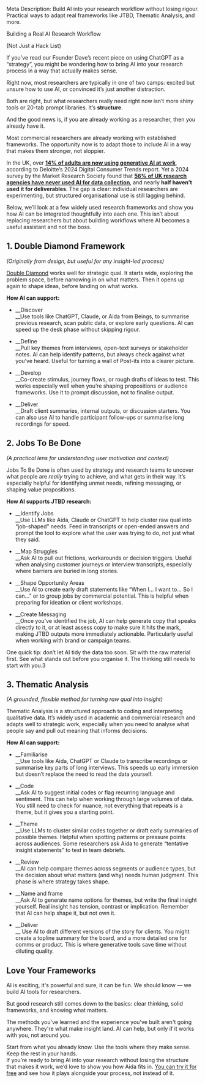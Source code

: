Meta Description: Build AI into your research workflow without losing rigour\. Practical ways to adapt real frameworks like JTBD, Thematic Analysis, and more\.

<a id="_ywuouyk397c6"></a>Building a Real AI Research Workflow 

<a id="_vp0jtq7wevaq"></a>\(Not Just a Hack List\)

If you’ve read our Founder Dave’s recent piece on using ChatGPT as a “strategy”, you might be wondering how to bring AI into your research process in a way that actually makes sense\.

Right now, most researchers are typically in one of two camps: excited but unsure how to use AI, or convinced it’s just another distraction\.

Both are right, but what researchers really need right now isn’t more shiny tools or 20\-tab prompt libraries\. It’s __structure__\. 

And the good news is, if you are already working as a researcher, then you already have it\.

Most commercial researchers are already working with established frameworks\. The opportunity now is to adapt those to include AI in a way that makes them stronger, not sloppier\.

In the UK, over [__14% of adults are now using generative AI at work__](https://www.deloitte.com/uk/en/Industries/tmt/research/digital-consumer-trends-2024-gen-ai.html), according to Deloitte’s 2024 Digital Consumer Trends report\. Yet a 2024 survey by the Market Research Society found that [__56% of UK research agencies have never used AI for data collection__](https://www.mrs.org.uk/pdf/MRS_Delphi_AI_Adoption.pdf), and nearly __half haven’t used it for deliverables__\. The gap is clear: individual researchers are experimenting, but structured organisational use is still lagging behind\.

Below, we’ll look at a few widely used research frameworks and show you how AI can be integrated thoughtfully into each one\. This isn’t about replacing researchers but about building workflows where AI becomes a useful assistant and not the boss\.

## <a id="_cmg7lrwjtc13"></a>__1\. Double Diamond Framework__

*\(Originally from design, but useful for any insight\-led process\)*

[Double Diamond](https://www.designcouncil.org.uk/our-resources/the-double-diamond/) works well for strategic qual\. It starts wide, exploring the problem space, before narrowing in on what matters\. Then it opens up again to shape ideas, before landing on what works\.

__How AI can support:__

- __Discover  
__Use tools like ChatGPT, Claude, or Aida from Beings, to summarise previous research, scan public data, or explore early questions\. AI can speed up the desk phase without skipping rigour\.  

- __Define  
__Pull key themes from interviews, open\-text surveys or stakeholder notes\. AI can help identify patterns, but always check against what you’ve heard\. Useful for turning a wall of Post\-its into a clearer picture\.  

- __Develop  
__Co\-create stimulus, journey flows, or rough drafts of ideas to test\. This works especially well when you’re shaping propositions or audience frameworks\. Use it to prompt discussion, not to finalise output\.  

- __Deliver  
__Draft client summaries, internal outputs, or discussion starters\. You can also use AI to handle participant follow\-ups or summarise long recordings for speed\.  


## <a id="_t4g7i7xqxmf7"></a>__2\. Jobs To Be Done__

*\(A practical lens for understanding user motivation and context\)*

Jobs To Be Done is often used by strategy and research teams to uncover what people are *really* trying to achieve, and what gets in their way\. It’s especially helpful for identifying unmet needs, refining messaging, or shaping value propositions\.

__How AI supports JTBD research:__

- __Identify Jobs  
__Use LLMs like Aida, Claude or ChatGPT to help cluster raw qual into “job\-shaped” needs\. Feed in transcripts or open\-ended answers and prompt the tool to explore what the user was trying to do, not just what they said\.  

- __Map Struggles  
__Ask AI to pull out frictions, workarounds or decision triggers\. Useful when analysing customer journeys or interview transcripts, especially where barriers are buried in long stories\.  

- __Shape Opportunity Areas  
__Use AI to create early draft statements like “When I\.\.\. I want to\.\.\. So I can\.\.\.” or to group jobs by commercial potential\. This is helpful when preparing for ideation or client workshops\.  

- __Create Messaging  
__Once you’ve identified the job, AI can help generate copy that speaks directly to it, or at least assess copy to make sure it hits the mark, making JTBD outputs more immediately actionable\. Particularly useful when working with brand or campaign teams\.  


One quick tip: don’t let AI tidy the data too soon\. Sit with the raw material first\. See what stands out before you organise it\. The thinking still needs to start with you\.3

## <a id="_dvuqpracswgu"></a>__3\.  Thematic Analysis__

*\(A grounded, flexible method for turning raw qual into insight\)*

Thematic Analysis is a structured approach to coding and interpreting qualitative data\. It’s widely used in academic and commercial research and adapts well to strategic work, especially when you need to analyse what people say and pull out meaning that informs decisions\.

__How AI can support:__

- __Familiarise  
__Use tools like Aida, ChatGPT or Claude to transcribe recordings or summarise key parts of long interviews\. This speeds up early immersion but doesn’t replace the need to read the data yourself\.  

- __Code  
__Ask AI to suggest initial codes or flag recurring language and sentiment\. This can help when working through large volumes of data\. You still need to check for nuance, not everything that repeats is a theme, but it gives you a starting point\.  

- __Theme  
__Use LLMs to cluster similar codes together or draft early summaries of possible themes\. Helpful when spotting patterns or pressure points across audiences\. Some researchers ask Aida to generate “tentative insight statements” to test in team debriefs\.  

- __Review  
__AI can help compare themes across segments or audience types, but the decision about what matters \(and why\) needs human judgment\. This phase is where strategy takes shape\.  

- __Name and frame  
__Ask AI to generate name options for themes, but write the final insight yourself\. Real insight has tension, contrast or implication\. Remember that AI can help shape it, but not own it\.  

- __Deliver  
__ Use AI to draft different versions of the story for clients\. You might create a topline summary for the board, and a more detailed one for comms or product\. This is where generative tools save time without diluting quality\.

## <a id="_8wb0zft0ae0"></a>__Love Your Frameworks__

AI is exciting, it's powerful and sure, it can be fun\. We should know — we build AI tools for researchers\.

But good research still comes down to the basics: clear thinking, solid frameworks, and knowing what matters\.

The methods you've learned and the experience you've built aren't going anywhere\. They're what make insight land\. AI can help, but only if it works with you, not around you\.

Start from what you already know\. Use the tools where they make sense\. Keep the rest in your hands\.  
If you’re ready to bring AI into your research without losing the structure that makes it work, we’d love to show you how Aida fits in\. [You can try it for free](https://app.beings.com/auth/sign-in?returnTo=%252Fproject) and see how it plays alongside your process, not instead of it\.

